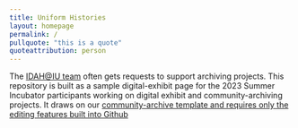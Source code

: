 ```yaml
---
title: Uniform Histories
layout: homepage
permalink: /
pullquote: "this is a quote"
quoteattribution: person
---
```


The [IDAH@IU team](https://idah.indiana.edu) often gets requests to support archiving projects. This repository is built as a sample digital-exhibit page for the 2023 Summer Incubator participants working on digital exhibit and community-archiving projects. It draws on our [community-archive template and requires only the editing features built into Github](https://idahatiu.github.io)